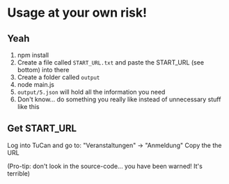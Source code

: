 # Usage at your own risk!

## Yeah
1. npm install
2. Create a file called ```START_URL.txt``` and paste the START_URL (see bottom) into there
3. Create a folder called ```output```
4. node main.js
5. ```output/5.json``` will hold all the information you need
6. Don't know... do something you really like instead of unnecessary stuff like this

## Get START_URL
Log into TuCan and go to: "Veranstaltungen" -> "Anmeldung"
Copy the the URL


(Pro-tip: don't look in the source-code... you have been warned! It's terrible)